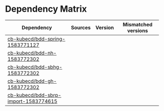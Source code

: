 # Dependency Matrix

Dependency | Sources | Version | Mismatched versions
---------- | ------- | ------- | -------------------
[cb-kubecd/bdd-spring-1583771127](https://github.com/cb-kubecd/bdd-spring-1583771127.git) |  | []() | 
[cb-kubecd/bdd-nh-1583772302](https://github.com/cb-kubecd/bdd-nh-1583772302.git) |  | []() | 
[cb-kubecd/bdd-sbhg-1583772302](https://github.com/cb-kubecd/bdd-sbhg-1583772302.git) |  | []() | 
[cb-kubecd/bdd-gh-1583772302](https://github.com/cb-kubecd/bdd-gh-1583772302.git) |  | []() | 
[cb-kubecd/bdd-sbrp-import-1583774615](https://github.com/cb-kubecd/bdd-sbrp-import-1583774615.git) |  | []() | 
